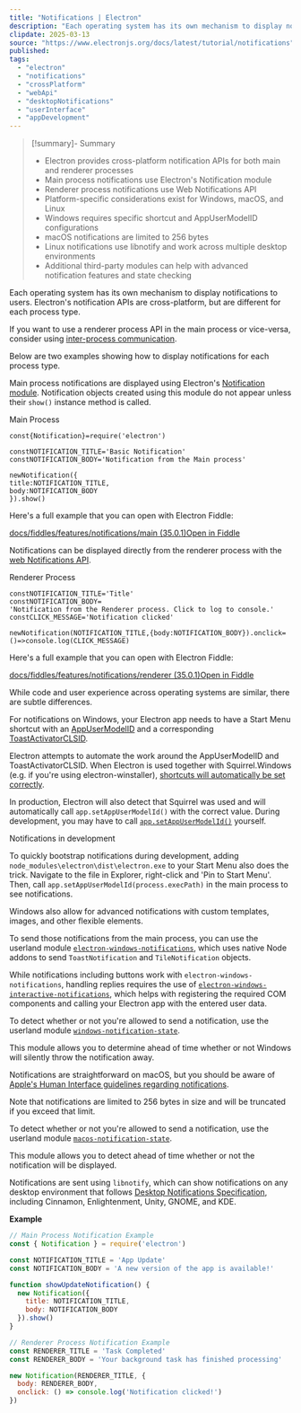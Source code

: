 ```yaml
---
title: "Notifications | Electron"
description: "Each operating system has its own mechanism to display notifications to users. Electron's notification APIs are cross-platform, but are different for each process type."
clipdate: 2025-03-13
source: "https://www.electronjs.org/docs/latest/tutorial/notifications"
published:
tags:
  - "electron"
  - "notifications"
  - "crossPlatform"
  - "webApi"
  - "desktopNotifications"
  - "userInterface"
  - "appDevelopment"
---
```

> [!summary]- Summary
> - Electron provides cross-platform notification APIs for both main and renderer processes
> - Main process notifications use Electron's Notification module
> - Renderer process notifications use Web Notifications API
> - Platform-specific considerations exist for Windows, macOS, and Linux
> - Windows requires specific shortcut and AppUserModelID configurations
> - macOS notifications are limited to 256 bytes
> - Linux notifications use libnotify and work across multiple desktop environments
> - Additional third-party modules can help with advanced notification features and state checking

Each operating system has its own mechanism to display notifications to users. Electron's notification APIs are cross-platform, but are different for each process type.

If you want to use a renderer process API in the main process or vice-versa, consider using [inter-process communication](https://www.electronjs.org/docs/latest/tutorial/ipc).

Below are two examples showing how to display notifications for each process type.

Main process notifications are displayed using Electron's [Notification module](https://www.electronjs.org/docs/latest/api/notification). Notification objects created using this module do not appear unless their `show()` instance method is called.

Main Process

```prism
const{Notification}=require('electron')

constNOTIFICATION_TITLE='Basic Notification'
constNOTIFICATION_BODY='Notification from the Main process'

newNotification({
title:NOTIFICATION_TITLE,
body:NOTIFICATION_BODY
}).show()
```

Here's a full example that you can open with Electron Fiddle:

[docs/fiddles/features/notifications/main (35.0.1)](https://github.com/electron/electron/tree/v35.0.1/docs/fiddles/features/notifications/main)[Open in Fiddle](https://fiddle.electronjs.org/launch?target=electron/v35.0.1/docs/fiddles/features/notifications/main)

Notifications can be displayed directly from the renderer process with the [web Notifications API](https://developer.mozilla.org/en-US/docs/Web/API/Notifications_API/Using_the_Notifications_API).

Renderer Process

```prism
constNOTIFICATION_TITLE='Title'
constNOTIFICATION_BODY=
'Notification from the Renderer process. Click to log to console.'
constCLICK_MESSAGE='Notification clicked'

newNotification(NOTIFICATION_TITLE,{body:NOTIFICATION_BODY}).onclick=
()=>console.log(CLICK_MESSAGE)
```

Here's a full example that you can open with Electron Fiddle:

[docs/fiddles/features/notifications/renderer (35.0.1)](https://github.com/electron/electron/tree/v35.0.1/docs/fiddles/features/notifications/renderer)[Open in Fiddle](https://fiddle.electronjs.org/launch?target=electron/v35.0.1/docs/fiddles/features/notifications/renderer)

While code and user experience across operating systems are similar, there are subtle differences.

For notifications on Windows, your Electron app needs to have a Start Menu shortcut with an [AppUserModelID](https://learn.microsoft.com/en-us/windows/win32/shell/appids) and a corresponding [ToastActivatorCLSID](https://learn.microsoft.com/en-us/windows/win32/properties/props-system-appusermodel-toastactivatorclsid).

Electron attempts to automate the work around the AppUserModelID and ToastActivatorCLSID. When Electron is used together with Squirrel.Windows (e.g. if you're using electron-winstaller), [shortcuts will automatically be set correctly](https://github.com/electron/windows-installer/blob/main/README.md#handling-squirrel-events).

In production, Electron will also detect that Squirrel was used and will automatically call `app.setAppUserModelId()` with the correct value. During development, you may have to call [`app.setAppUserModelId()`](https://www.electronjs.org/docs/latest/api/app#appsetappusermodelidid-windows) yourself.

Notifications in development

To quickly bootstrap notifications during development, adding `node_modules\electron\dist\electron.exe` to your Start Menu also does the trick. Navigate to the file in Explorer, right-click and 'Pin to Start Menu'. Then, call `app.setAppUserModelId(process.execPath)` in the main process to see notifications.

Windows also allow for advanced notifications with custom templates, images, and other flexible elements.

To send those notifications from the main process, you can use the userland module [`electron-windows-notifications`](https://github.com/felixrieseberg/electron-windows-notifications), which uses native Node addons to send `ToastNotification` and `TileNotification` objects.

While notifications including buttons work with `electron-windows-notifications`, handling replies requires the use of [`electron-windows-interactive-notifications`](https://github.com/felixrieseberg/electron-windows-interactive-notifications), which helps with registering the required COM components and calling your Electron app with the entered user data.

To detect whether or not you're allowed to send a notification, use the userland module [`windows-notification-state`](https://github.com/felixrieseberg/windows-notification-state).

This module allows you to determine ahead of time whether or not Windows will silently throw the notification away.

Notifications are straightforward on macOS, but you should be aware of [Apple's Human Interface guidelines regarding notifications](https://developer.apple.com/design/human-interface-guidelines/notifications).

Note that notifications are limited to 256 bytes in size and will be truncated if you exceed that limit.

To detect whether or not you're allowed to send a notification, use the userland module [`macos-notification-state`](https://github.com/felixrieseberg/macos-notification-state).

This module allows you to detect ahead of time whether or not the notification will be displayed.

Notifications are sent using `libnotify`, which can show notifications on any desktop environment that follows [Desktop Notifications Specification](https://specifications.freedesktop.org/notification-spec/notification-spec-latest.html), including Cinnamon, Enlightenment, Unity, GNOME, and KDE.

**Example**
```javascript
// Main Process Notification Example
const { Notification } = require('electron')

const NOTIFICATION_TITLE = 'App Update'
const NOTIFICATION_BODY = 'A new version of the app is available!'

function showUpdateNotification() {
  new Notification({
    title: NOTIFICATION_TITLE, 
    body: NOTIFICATION_BODY
  }).show()
}

// Renderer Process Notification Example
const RENDERER_TITLE = 'Task Completed'
const RENDERER_BODY = 'Your background task has finished processing'

new Notification(RENDERER_TITLE, { 
  body: RENDERER_BODY,
  onclick: () => console.log('Notification clicked!')
})
```